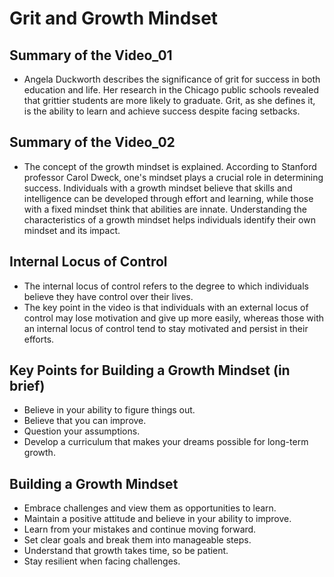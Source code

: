 # Grit and Growth Mindset

## Summary of the Video_01
- Angela Duckworth describes the significance of grit for success in both education and life. Her research in the Chicago public schools revealed that grittier students are more likely to graduate. Grit, as she defines it, is the ability to learn and achieve success despite facing setbacks.

## Summary of the Video_02
- The concept of the growth mindset is explained. According to Stanford professor Carol Dweck, one's mindset plays a crucial role in determining success. Individuals with a growth mindset believe that skills and intelligence can be developed through effort and learning, while those with a fixed mindset think that abilities are innate. Understanding the characteristics of a growth mindset helps individuals identify their own mindset and its impact.

## Internal Locus of Control
- The internal locus of control refers to the degree to which individuals believe they have control over their lives.
- The key point in the video is that individuals with an external locus of control may lose motivation and give up more easily, whereas those with an internal locus of control tend to stay motivated and persist in their efforts.

## Key Points for Building a Growth Mindset (in brief)
- Believe in your ability to figure things out.
- Believe that you can improve.
- Question your assumptions.
- Develop a curriculum that makes your dreams possible for long-term growth.

## Building a Growth Mindset
- Embrace challenges and view them as opportunities to learn.
- Maintain a positive attitude and believe in your ability to improve.
- Learn from your mistakes and continue moving forward.
- Set clear goals and break them into manageable steps.
- Understand that growth takes time, so be patient.
- Stay resilient when facing challenges.
